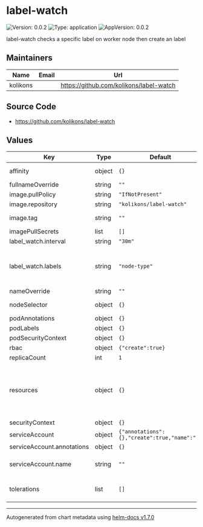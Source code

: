# label-watch

![Version: 0.0.2](https://img.shields.io/badge/Version-0.0.2-informational?style=flat-square) ![Type: application](https://img.shields.io/badge/Type-application-informational?style=flat-square) ![AppVersion: 0.0.2](https://img.shields.io/badge/AppVersion-0.0.2-informational?style=flat-square)

label-watch checks a specific label on worker node then create an label

## Maintainers

| Name | Email | Url |
| ---- | ------ | --- |
| kolikons |  | https://github.com/kolikons/label-watch |

## Source Code

* <https://github.com/kolikons/label-watch>

## Values

| Key | Type | Default | Description |
|-----|------|---------|-------------|
| affinity | object | `{}` | Anti-affinity to disallow deploying client and master nodes on the same worker node |
| fullnameOverride | string | `""` |  |
| image.pullPolicy | string | `"IfNotPresent"` |  |
| image.repository | string | `"kolikons/label-watch"` |  |
| image.tag | string | `""` | Overrides the image tag whose default is the chart appVersion. |
| imagePullSecrets | list | `[]` |  |
| label_watch.interval | string | `"30m"` | Supports format: 's', 'm', 'h' |
| label_watch.labels | string | `"node-type"` | Label that's checking on worker nodes then set label in format node-role.kubernetes.io/VALUE_FROM_LABEL=true. Supports multiple labels via coma separator. Example:  node-type,type,etc   |
| nameOverride | string | `""` |  |
| nodeSelector | object | `{}` | Node labels for pod assignment ref: https://kubernetes.io/docs/user-guide/node-selection/ |
| podAnnotations | object | `{}` | Key/value pairs that are attached to pods. |
| podLabels | object | `{}` | Key/value pairs that are attached to pods. |
| podSecurityContext | object | `{}` |  |
| rbac | object | `{"create":true}` | Create Cluster Role to allow modify nodes |
| replicaCount | int | `1` | count of POD |
| resources | object | `{}` | We usually recommend not to specify default resources and to leave this as a conscious choice for the user. This also increases chances charts run on environments with little resources, such as Minikube. If you do want to specify resources, uncomment the following lines, adjust them as necessary, and remove the curly braces after 'resources:'. |
| securityContext | object | `{}` |  |
| serviceAccount | object | `{"annotations":{},"create":true,"name":""}` | Specifies whether a service account should be created |
| serviceAccount.annotations | object | `{}` | Annotations to add to the service account |
| serviceAccount.name | string | `""` | The name of the service account to use. If not set and create is true, a name is generated using the fullname template |
| tolerations | list | `[]` | Tolerations for pod assignment ref: https://kubernetes.io/docs/concepts/configuration/taint-and-toleration/ |

----------------------------------------------
Autogenerated from chart metadata using [helm-docs v1.7.0](https://github.com/norwoodj/helm-docs/releases/v1.7.0)
